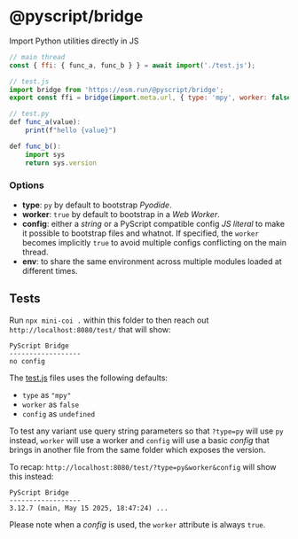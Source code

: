 # @pyscript/bridge

Import Python utilities directly in JS

```js
// main thread
const { ffi: { func_a, func_b } } = await import('./test.js');

// test.js
import bridge from 'https://esm.run/@pyscript/bridge';
export const ffi = bridge(import.meta.url, { type: 'mpy', worker: false });

// test.py
def func_a(value):
    print(f"hello {value}")

def func_b():
    import sys
    return sys.version
```

### Options

  * **type**: `py` by default to bootstrap *Pyodide*.
  * **worker**: `true` by default to bootstrap in a *Web Worker*.
  * **config**: either a *string* or a PyScript compatible config *JS literal* to make it possible to bootstrap files and whatnot. If specified, the `worker` becomes implicitly `true` to avoid multiple configs conflicting on the main thread.
  * **env**: to share the same environment across multiple modules loaded at different times.


## Tests

Run `npx mini-coi .` within this folder to then reach out `http://localhost:8080/test/` that will show:

```
PyScript Bridge
------------------
no config
```

The [test.js](./test/test.js) files uses the following defaults:

  * `type` as `"mpy"`
  * `worker` as `false`
  * `config` as `undefined`

To test any variant use query string parameters so that `?type=py` will use `py` instead, `worker` will use a worker and `config` will use a basic *config* that brings in another file from the same folder which exposes the version.

To recap: `http://localhost:8080/test/?type=py&worker&config` will show this instead:

```
PyScript Bridge
------------------
3.12.7 (main, May 15 2025, 18:47:24) ...
```

Please note when a *config* is used, the `worker` attribute is always `true`.
